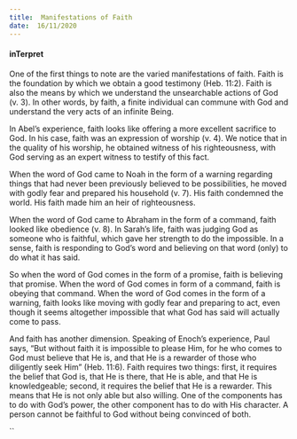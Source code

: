 ```yaml
---
title:  Manifestations of Faith
date:  16/11/2020
---
```


#### inTerpret

One of the first things to note are the varied manifestations of faith. Faith is the foundation by which we obtain a good testimony (Heb. 11:2). Faith is also the means by which we understand the unsearchable actions of God (v. 3). In other words, by faith, a finite individual can commune with God and understand the very acts of an infinite Being.

In Abel’s experience, faith looks like offering a more excellent sacrifice to God. In his case, faith was an expression of worship (v. 4). We notice that in the quality of his worship, he obtained witness of his righteousness, with God serving as an expert witness to testify of this fact.

When the word of God came to Noah in the form of a warning regarding things that had never been previously believed to be possibilities, he moved with godly fear and prepared his household (v. 7). His faith condemned the world. His faith made him an heir of righteousness.

When the word of God came to Abraham in the form of a command, faith looked like obedience (v. 8). In Sarah’s life, faith was judging God as someone who is faithful, which gave her strength to do the impossible. In a sense, faith is responding to God’s word and believing on that word (only) to do what it has said.

So when the word of God comes in the form of a promise, faith is believing that promise. When the word of God comes in form of a command, faith is obeying that command. When the word of God comes in the form of a warning, faith looks like moving with godly fear and preparing to act, even though it seems altogether impossible that what God has said will actually come to pass.

And faith has another dimension. Speaking of Enoch’s experience, Paul says, “But without faith it is impossible to please Him, for he who comes to God must believe that He is, and that He is a rewarder of those who diligently seek Him” (Heb. 11:6). Faith requires two things: first, it requires the belief that God is, that He is there, that He is able, and that He is knowledgeable; second, it requires the belief that He is a rewarder. This means that He is not only able but also willing. One of the components has to do with God’s power, the other component has to do with His character. A person cannot be faithful to God without being convinced of both.

``